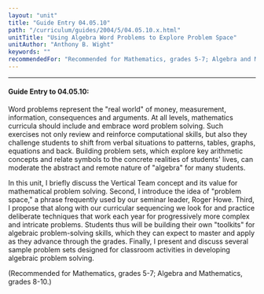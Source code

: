 ```yaml
---
layout: "unit"
title: "Guide Entry 04.05.10"
path: "/curriculum/guides/2004/5/04.05.10.x.html"
unitTitle: "Using Algebra Word Problems to Explore Problem Space"
unitAuthor: "Anthony B. Wight"
keywords: ""
recommendedFor: "Recommended for Mathematics, grades 5-7; Algebra and Mathematics, grades 8-10."
---
```

<body>
<hr/>
 <h4>
  Guide Entry to 04.05.10:
 </h4>
 <p>
  Word problems represent the "real world" of money, measurement, information, consequences and arguments.  At all levels, mathematics curricula should include and embrace word problem solving.  Such exercises not only review and reinforce computational skills, but also they challenge students to shift from verbal situations to patterns, tables, graphs, equations and back.  Building problem sets, which explore key arithmetic concepts and relate symbols to the concrete realities of students' lives, can moderate the abstract and remote nature of "algebra" for many students.
 </p>
<p>
  In this unit, I briefly discuss the Vertical Team concept and its value for mathematical problem solving.   Second, I introduce the idea of "problem space," a phrase frequently used by our seminar leader, Roger Howe.  Third, I propose that along with our curricular sequencing we look for and practice deliberate techniques that work each year for progressively more complex and intricate problems.  Students thus will be building their own "toolkits" for algebraic problem-solving skills, which they can expect to master and apply as they advance through the grades.  Finally, I present and discuss several sample problem sets designed for classroom activities in developing algebraic problem solving.
 </p>
<p>
  (Recommended for Mathematics, grades 5-7; Algebra and Mathematics, grades 8-10.)
 </p>

</body>